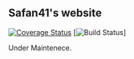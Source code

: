 ## Safan41's website
[![Coverage Status](https://coveralls.io/repos/github/safan41/safan41.github.io/badge.svg?branch=master)](https://coveralls.io/github/safan41/safan41.github.io?branch=master)
[![Build Status](https://travis-ci.org/safan41/safan41.github.io.svg?branch=master)]

Under Maintenece.

